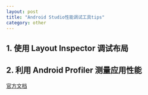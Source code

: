 ```yaml
---
layout: post
title: "Android Studio性能调试工具tips"
category: other
---
```




## 1. 使用 Layout Inspector 调试布局

## 2. 利用 Android Profiler 测量应用性能

[官方文档](https://developer.android.google.cn/studio/profile/android-profiler?hl=zh_cn)

